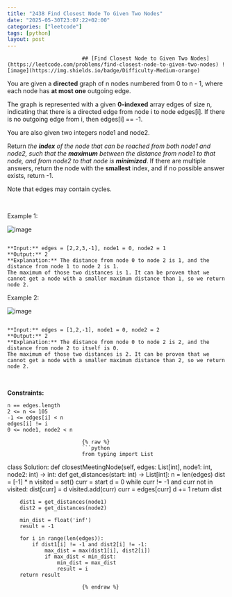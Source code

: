 ```yaml
---
title: "2438 Find Closest Node To Given Two Nodes"
date: "2025-05-30T23:07:22+02:00"
categories: ["leetcode"]
tags: [python]
layout: post
---
```



                            ## [Find Closest Node to Given Two Nodes](https://leetcode.com/problems/find-closest-node-to-given-two-nodes) ![image](https://img.shields.io/badge/Difficulty-Medium-orange)

You are given a **directed** graph of n nodes numbered from 0 to n - 1, where each node has **at most one** outgoing edge.

The graph is represented with a given **0-indexed** array edges of size n, indicating that there is a directed edge from node i to node edges[i]. If there is no outgoing edge from i, then edges[i] == -1.

You are also given two integers node1 and node2.

Return *the **index** of the node that can be reached from both *node1* and *node2*, such that the **maximum** between the distance from *node1* to that node, and from *node2* to that node is **minimized***. If there are multiple answers, return the node with the **smallest** index, and if no possible answer exists, return -1.

Note that edges may contain cycles.

 

Example 1:

![image](https://assets.leetcode.com/uploads/2022/06/07/graph4drawio-2.png)
```

**Input:** edges = [2,2,3,-1], node1 = 0, node2 = 1
**Output:** 2
**Explanation:** The distance from node 0 to node 2 is 1, and the distance from node 1 to node 2 is 1.
The maximum of those two distances is 1. It can be proven that we cannot get a node with a smaller maximum distance than 1, so we return node 2.

```

Example 2:

![image](https://assets.leetcode.com/uploads/2022/06/07/graph4drawio-4.png)
```

**Input:** edges = [1,2,-1], node1 = 0, node2 = 2
**Output:** 2
**Explanation:** The distance from node 0 to node 2 is 2, and the distance from node 2 to itself is 0.
The maximum of those two distances is 2. It can be proven that we cannot get a node with a smaller maximum distance than 2, so we return node 2.

```

 

**Constraints:**

	n == edges.length
	2 <= n <= 105
	-1 <= edges[i] < n
	edges[i] != i
	0 <= node1, node2 < n

                            {% raw %}
                            ```python
                            from typing import List

class Solution:
    def closestMeetingNode(self, edges: List[int], node1: int, node2: int) -> int:
        def get_distances(start: int) -> List[int]:
            n = len(edges)
            dist = [-1] * n
            visited = set()
            curr = start
            d = 0
            while curr != -1 and curr not in visited:
                dist[curr] = d
                visited.add(curr)
                curr = edges[curr]
                d += 1
            return dist

        dist1 = get_distances(node1)
        dist2 = get_distances(node2)

        min_dist = float('inf')
        result = -1

        for i in range(len(edges)):
            if dist1[i] != -1 and dist2[i] != -1:
                max_dist = max(dist1[i], dist2[i])
                if max_dist < min_dist:
                    min_dist = max_dist
                    result = i
        return result

                            {% endraw %}
                            